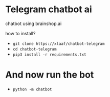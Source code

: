 # Telegram chatbot ai
chatbot using brainshop.ai

how to install?

- `git clone https://xlaaf/chatbot-telegram`
- `cd chatbot-telegram`
- `pip3 install -r requirements.txt`

# And now run the bot
- `python -m chatbot`


